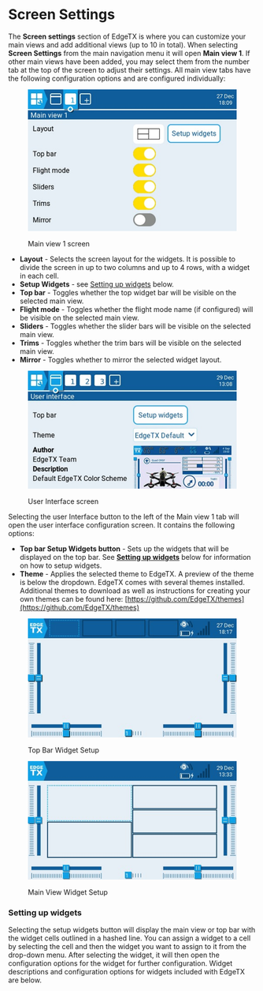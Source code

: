 # Screen Settings

The **Screen settings** section of EdgeTX is where you can customize your main views and add additional views (up to 10 in total). When selecting **Screen Settings** from the main navigation menu it will open **Main view 1**. If other main views have been added, you may select them from the number tab at the top of the screen to adjust their settings. All main view tabs have the following configuration options and are configured individually:

<figure><img src="../../../.gitbook/assets/screenssettings.jpg" alt=""><figcaption><p>Main view 1 screen</p></figcaption></figure>

* **Layout** - Selects the screen layout for the widgets. It is possible to divide the screen in up to two columns and up to 4 rows, with a widget in each cell.
* **Setup Widgets** - see [Setting up widgets](./#setting-up-widgets) below.
* **Top bar** - Toggles whether the top widget bar will be visible on the selected main view.
* **Flight mode** - Toggles whether the flight mode name (if configured) will be visible on the selected main view.
* **Sliders** - Toggles whether the slider bars will be visible on the selected main view.
* **Trims** - Toggles whether the trim bars will be visible on the selected main view.
* **Mirror** - Toggles whether to mirror the selected widget layout.

<figure><img src="../../../.gitbook/assets/screenssettings2.jpg" alt=""><figcaption><p>User Interface screen</p></figcaption></figure>

Selecting the user Interface button to the left of the Main view 1 tab will open the user interface configuration screen.  It contains the following options:

* **Top bar Setup Widgets button** - Sets up the widgets that will be displayed on the top bar. See [**Setting up widgets**](./#setting-up-widgets) below for information on how to setup widgets.
* **Theme** - Applies the selected theme to EdgeTX. A preview of the theme is below the dropdown. EdgeTX comes with several themes installed. Additional themes to download as well as instructions for creating your own themes can be found here: [https://github.com/EdgeTX/themes](https://github.com/EdgeTX/themes)

<div>

<figure><img src="../../../.gitbook/assets/screenssettings3.jpg" alt=""><figcaption><p>Top Bar Widget Setup</p></figcaption></figure>

 

<figure><img src="../../../.gitbook/assets/screenssettings4.jpg" alt=""><figcaption><p>Main View Widget Setup</p></figcaption></figure>

</div>

### Setting up widgets

Selecting the setup widgets button will display the main view or top bar with the widget cells outlined in a hashed line.  You can assign a widget to a cell by selecting the cell and then the widget you want to assign to it from the drop-down menu. After selecting the widget, it will then open the configuration options for the widget for further configuration. Widget descriptions and configuration options for widgets included with EdgeTX are below.
